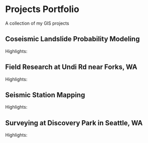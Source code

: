 # Projects Portfolio
A collection of my GIS projects
## Coseismic Landslide Probability Modeling
Highlights:

## Field Research at Undi Rd near Forks, WA
Highlights:

## Seismic Station Mapping
Highlights:

## Surveying at Discovery Park in Seattle, WA
Highlights:
